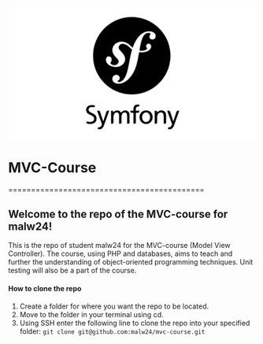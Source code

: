 
![Symfony logo](symfony.png)


# MVC-Course
===========================================

## Welcome to the repo of the MVC-course for malw24!

This is the repo of student malw24 for the MVC-course (Model View Controller).
The course, using PHP and databases, aims to teach and further the understanding of object-oriented programming techniques.
Unit testing will also be a part of the course.

#### How to clone the repo  

1. Create a folder for where you want the repo to be located.
2. Move to the folder in your terminal using cd.
3. Using SSH enter the following line to clone the repo into your specified folder: `git clone git@github.com:malw24/mvc-course.git`
